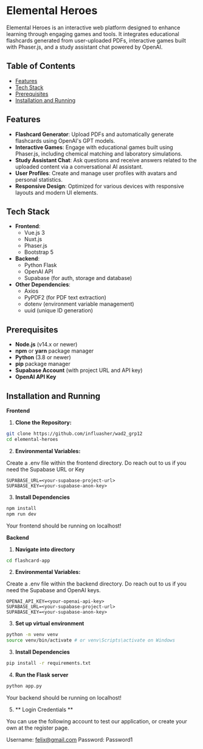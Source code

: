 ﻿# Elemental Heroes

Elemental Heroes is an interactive web platform designed to enhance learning through engaging games and tools. It integrates educational flashcards generated from user-uploaded PDFs, interactive games built with Phaser.js, and a study assistant chat powered by OpenAI.

## Table of Contents

- [Features](#features)
- [Tech Stack](#tech-stack)
- [Prerequisites](#prerequisites)
- [Installation and Running](#installation-and-running)

## Features

- **Flashcard Generator**: Upload PDFs and automatically generate flashcards using OpenAI's GPT models.
- **Interactive Games**: Engage with educational games built using Phaser.js, including chemical matching and laboratory simulations.
- **Study Assistant Chat**: Ask questions and receive answers related to the uploaded content via a conversational AI assistant.
- **User Profiles**: Create and manage user profiles with avatars and personal statistics.
- **Responsive Design**: Optimized for various devices with responsive layouts and modern UI elements.

## Tech Stack

- **Frontend**:
  - Vue.js 3
  - Nuxt.js
  - Phaser.js
  - Bootstrap 5
- **Backend**:
  - Python Flask
  - OpenAI API
  - Supabase (for auth, storage and database)
- **Other Dependencies**:
  - Axios
  - PyPDF2 (for PDF text extraction)
  - dotenv (environment variable management)
  - uuid (unique ID generation)

## Prerequisites

- **Node.js** (v14.x or newer)
- **npm** or **yarn** package manager
- **Python** (3.8 or newer)
- **pip** package manager
- **Supabase Account** (with project URL and API key)
- **OpenAI API Key**

## Installation and Running

**Frontend**

1. **Clone the Repository:**

```bash
git clone https://github.com/influasher/wad2_grp12
cd elemental-heroes
```

2. **Environmental Variables:**

Create a .env file within the frontend directory. Do reach out to us if you need the Supabase URL or Key

```env
SUPABASE_URL=<your-supabase-project-url>
SUPABASE_KEY=<your-supabase-anon-key>
```

3. **Install Dependencies**

```bash
npm install
npm run dev
```

Your frontend should be running on localhost!

**Backend**

1. **Navigate into directory**

```bash
cd flashcard-app
```

2. **Environmental Variables:**

Create a .env file within the backend directory. Do reach out to us if you need the Supabase and OpenAI keys. 

```env
OPENAI_API_KEY=<your-openai-api-key>
SUPABASE_URL=<your-supabase-project-url>
SUPABASE_KEY=<your-supabase-anon-key>
```

3. **Set up virtual environment**

```bash
python -m venv venv
source venv/bin/activate # or venv\Scripts\activate on Windows
```

3. **Install Dependencies**

```bash
pip install -r requirements.txt
```

4. **Run the Flask server**

```bash
python app.py
```

Your backend should be running on localhost!

5. ** Login Credentials **

You can use the following account to test our application, or create your own at the register page.

Username: felix@gmail.com
Password: Password1
